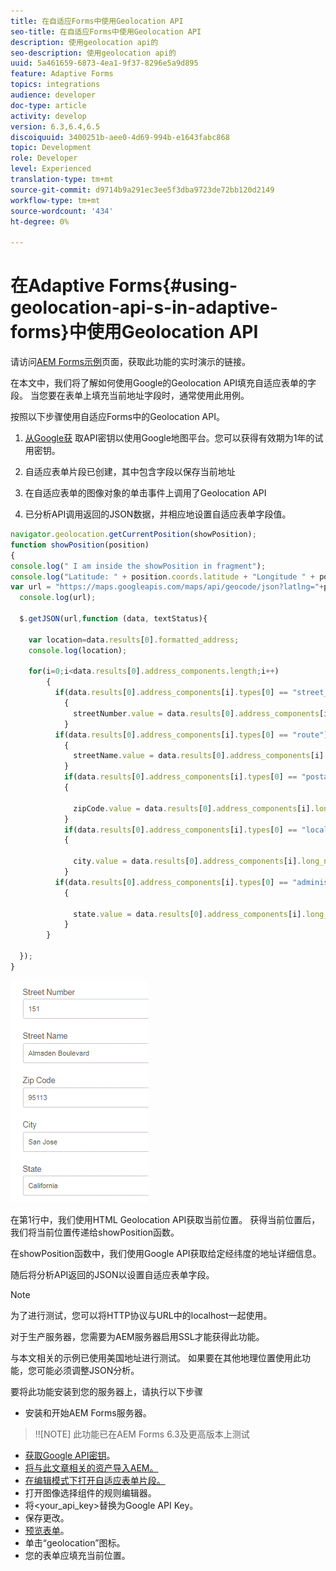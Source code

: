 ```yaml
---
title: 在自适应Forms中使用Geolocation API
seo-title: 在自适应Forms中使用Geolocation API
description: 使用geolocation api的
seo-description: 使用geolocation api的
uuid: 5a461659-6873-4ea1-9f37-8296e5a9d895
feature: Adaptive Forms
topics: integrations
audience: developer
doc-type: article
activity: develop
version: 6.3,6.4,6.5
discoiquuid: 3400251b-aee0-4d69-994b-e1643fabc868
topic: Development
role: Developer
level: Experienced
translation-type: tm+mt
source-git-commit: d9714b9a291ec3ee5f3dba9723de72bb120d2149
workflow-type: tm+mt
source-wordcount: '434'
ht-degree: 0%

---
```



# 在Adaptive Forms{#using-geolocation-api-s-in-adaptive-forms}中使用Geolocation API

请访问[AEM Forms示例](https://forms.enablementadobe.com/content/samples/samples.html?query=0)页面，获取此功能的实时演示的链接。

在本文中，我们将了解如何使用Google的Geolocation API填充自适应表单的字段。 当您要在表单上填充当前地址字段时，通常使用此用例。

按照以下步骤使用自适应Forms中的Geolocation API。

1. [从Google获](https://developers.google.com/maps/documentation/javascript/get-api-key) 取API密钥以使用Google地图平台。您可以获得有效期为1年的试用密钥。

1. 自适应表单片段已创建，其中包含字段以保存当前地址

1. 在自适应表单的图像对象的单击事件上调用了Geolocation API

1. 已分析API调用返回的JSON数据，并相应地设置自适应表单字段值。

```javascript
navigator.geolocation.getCurrentPosition(showPosition);
function showPosition(position) 
{
console.log(" I am inside the showPosition in fragment");
console.log("Latitude: " + position.coords.latitude + "Longitude " + position.coords.longitude);
var url = "https://maps.googleapis.com/maps/api/geocode/json?latlng="+position.coords.latitude+","+position.coords.longitude+"&key=<your_api_key>";
  console.log(url);
  
  $.getJSON(url,function (data, textStatus){
    
    var location=data.results[0].formatted_address;
    console.log(location);
    
    for(i=0;i<data.results[0].address_components.length;i++)
        {
          if(data.results[0].address_components[i].types[0] == "street_number")
            {
              streetNumber.value = data.results[0].address_components[i].long_name;
            }
          if(data.results[0].address_components[i].types[0] == "route")
            {
              streetName.value = data.results[0].address_components[i].long_name;
            }
            if(data.results[0].address_components[i].types[0] == "postal_code")
            {
              
              zipCode.value = data.results[0].address_components[i].long_name;
            }
            if(data.results[0].address_components[i].types[0] == "locality")
            {
              
              city.value = data.results[0].address_components[i].long_name;
            }
          if(data.results[0].address_components[i].types[0] == "administrative_area_level_1")
            {
              
              state.value = data.results[0].address_components[i].long_name;
            }
        }
    
  });
}
```

![填充有geoloaction api的字段](assets/capture-4.gif)

在第1行中，我们使用HTML Geolocation API获取当前位置。 获得当前位置后，我们将当前位置传递给showPosition函数。

在showPosition函数中，我们使用Google API获取给定经纬度的地址详细信息。

随后将分析API返回的JSON以设置自适应表单字段。

>[!NOTE]
>
>为了进行测试，您可以将HTTP协议与URL中的localhost一起使用。
>
>对于生产服务器，您需要为AEM服务器启用SSL才能获得此功能。
>
>与本文相关的示例已使用美国地址进行测试。 如果要在其他地理位置使用此功能，您可能必须调整JSON分析。

要将此功能安装到您的服务器上，请执行以下步骤

* 安装和开始AEM Forms服务器。

>!![NOTE] 此功能已在AEM Forms 6.3及更高版本上测试
* [获取Google API密钥](https://developers.google.com/maps/documentation/javascript/get-api-key)。
* [将与此文章相关的资产导入AEM。](assets/geolocationapi.zip)
* [在编辑模式下打开自适应表单片段。](http://localhost:4502/editor.html/content/forms/af/currentaddressfragment.html)
* 打开图像选择组件的规则编辑器。
* 将&lt;your_api_key>替换为Google API Key。
* 保存更改。
* [预览表单](http://localhost:4502/content/dam/formsanddocuments/currentaddressfragment/jcr:content?wcmmode=disabled)。
* 单击“geolocation”图标。
* 您的表单应填充当前位置。
